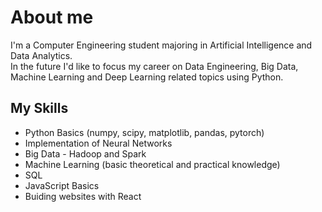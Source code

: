 # About me
I'm a Computer Engineering student majoring in Artificial Intelligence and Data Analytics.  
In the future I'd like to focus my career on Data Engineering, Big Data, Machine Learning and Deep Learning related topics using Python.

## My Skills

- Python Basics (numpy, scipy, matplotlib, pandas, pytorch)
- Implementation of Neural Networks
- Big Data - Hadoop and Spark
- Machine Learning (basic theoretical and practical knowledge)
- SQL
- JavaScript Basics
- Buiding websites with React

